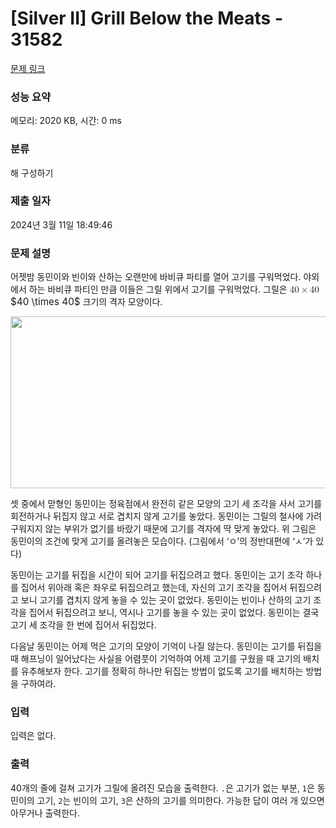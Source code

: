 # [Silver II] Grill Below the Meats - 31582 

[문제 링크](https://www.acmicpc.net/problem/31582) 

### 성능 요약

메모리: 2020 KB, 시간: 0 ms

### 분류

해 구성하기

### 제출 일자

2024년 3월 11일 18:49:46

### 문제 설명

<p>어젯밤 동민이와 빈이와 산하는 오랜만에 바비큐 파티를 열어 고기를 구워먹었다. 야외에서 하는 바비큐 파티인 만큼 이들은 그릴 위에서 고기를 구워먹었다. 그릴은 <mjx-container class="MathJax" jax="CHTML" style="font-size: 109%; position: relative;"><mjx-math class="MJX-TEX" aria-hidden="true"><mjx-mn class="mjx-n"><mjx-c class="mjx-c34"></mjx-c><mjx-c class="mjx-c30"></mjx-c></mjx-mn><mjx-mo class="mjx-n" space="3"><mjx-c class="mjx-cD7"></mjx-c></mjx-mo><mjx-mn class="mjx-n" space="3"><mjx-c class="mjx-c34"></mjx-c><mjx-c class="mjx-c30"></mjx-c></mjx-mn></mjx-math><mjx-assistive-mml unselectable="on" display="inline"><math xmlns="http://www.w3.org/1998/Math/MathML"><mn>40</mn><mo>×</mo><mn>40</mn></math></mjx-assistive-mml><span aria-hidden="true" class="no-mathjax mjx-copytext">$40 \times 40$</span></mjx-container> 크기의 격자 모양이다.</p>

<p style="text-align: center;"><img alt="" src="https://upload.acmicpc.net/f4d7aa79-379a-49c8-be81-8bd18771bb05/-/preview/" style="height: 275px; width: 800px;"></p>

<p>셋 중에서 맏형인 동민이는 정육점에서 완전히 같은 모양의 고기 세 조각을 사서 고기를 회전하거나 뒤집지 않고 서로 겹치지 않게 고기를 놓았다. 동민이는 그릴의 철사에 가려 구워지지 않는 부위가 없기를 바랐기 때문에 고기를 격자에 딱 맞게 놓았다. 위 그림은 동민이의 조건에 맞게 고기를 올려놓은 모습이다. (그림에서 ‘ㅇ’의 정반대편에 ‘ㅅ’가 있다)</p>

<p>동민이는 고기를 뒤집을 시간이 되어 고기를 뒤집으려고 했다. 동민이는 고기 조각 하나를 집어서 위아래 혹은 좌우로 뒤집으려고 했는데, 자신의 고기 조각을 집어서 뒤집으려고 보니 고기를 겹치지 않게 놓을 수 있는 곳이 없었다. 동민이는 빈이나 산하의 고기 조각을 집어서 뒤집으려고 보니, 역시나 고기를 놓을 수 있는 곳이 없었다. 동민이는 결국 고기 세 조각을 한 번에 집어서 뒤집었다.</p>

<p>다음날 동민이는 어제 먹은 고기의 모양이 기억이 나질 않는다. 동민이는 고기를 뒤집을 때 해프닝이 일어났다는 사실을 어렴풋이 기억하여 어제 고기를 구웠을 때 고기의 배치를 유추해보자 한다. 고기를 정확히 하나만 뒤집는 방법이 없도록 고기를 배치하는 방법을 구하여라.</p>

### 입력 

 <p>입력은 없다.</p>

### 출력 

 <p>40개의 줄에 걸쳐 고기가 그릴에 올려진 모습을 출력한다. <code>.</code>은 고기가 없는 부분, <code>1</code>은 동민이의 고기, <code>2</code>는 빈이의 고기, <code>3</code>은 산하의 고기를 의미한다. 가능한 답이 여러 개 있으면 아무거나 출력한다.</p>

